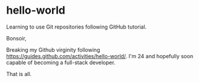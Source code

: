 # hello-world
Learning to use Git repositories following GitHub tutorial.

Bonsoir,

Breaking my Github virginity following https://guides.github.com/activities/hello-world/.
I'm 24 and hopefully soon capable of becoming a full-stack developer.

That is all.
